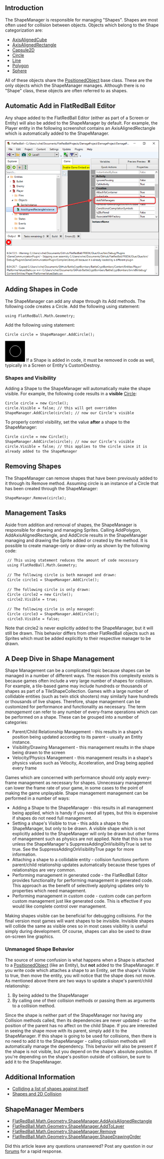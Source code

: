 ## Introduction

The ShapeManager is responsible for managing "Shapes". Shapes are most often used for collision between objects. Objects which belong to the Shape categorization are:

-   [AxisAlignedCube](/frb/docs/index.php?title=FlatRedBall.Math.Geometry.AxisAlignedCube "FlatRedBall.Math.Geometry.AxisAlignedCube")
-   [AxisAlignedRectangle](/frb/docs/index.php?title=FlatRedBall.Math.Geometry.AxisAlignedRectangle "FlatRedBall.Math.Geometry.AxisAlignedRectangle")
-   [Capsule2D](/frb/docs/index.php?title=FlatRedBall.Math.Geometry.Capsule2D "FlatRedBall.Math.Geometry.Capsule2D")
-   [Circle](/frb/docs/index.php?title=FlatRedBall.Math.Geometry.Circle "FlatRedBall.Math.Geometry.Circle")
-   [Line](/frb/docs/index.php?title=FlatRedBall.Math.Geometry.Line "FlatRedBall.Math.Geometry.Line")
-   [Polygon](/frb/docs/index.php?title=FlatRedBall.Math.Geometry.Polygon "FlatRedBall.Math.Geometry.Polygon")
-   [Sphere](/frb/docs/index.php?title=FlatRedBall.Math.Geometry.Sphere&action=edit&redlink=1 "FlatRedBall.Math.Geometry.Sphere (page does not exist)")

All of these objects share the [PositionedObject](/frb/docs/index.php?title=FlatRedBall.PositionedObject "FlatRedBall.PositionedObject") base class. These are the only objects which the ShapeManager manages. Although there is no "Shape" class, these objects are often referred to as shapes.

## Automatic Add in FlatRedBall Editor

Any shape added to the FlatRedBall Editor (either as part of a Screen or Entity) will also be added to the ShapeManager by default. For example, the Player entity in the following screenshot contains an AxisAlignedRectangle which is automatically added to the ShapeManager.

![](/media/2023-01-img_63bc1a57b884a.png)

## Adding Shapes in Code

The ShapeManager can add any shape through its Add methods. The following code creates a Circle. Add the following using statement:

    using FlatRedBall.Math.Geometry;

Add the following using statement:

    Circle circle = ShapeManager.AddCircle();

![SimpleCircle.png](/media/migrated_media-SimpleCircle.png) If a Shape is added in code, it must be removed in code as well, typically in a Screen or Entity's CustomDestroy.

### Shapes and Visibility

Adding a Shape to the ShapeManager will automatically make the shape visible. For example, the following code results in a **visible** [Circle](/frb/docs/index.php?title=FlatRedBall.Math.Geometry.Circle "FlatRedBall.Math.Geometry.Circle"):

    Circle circle = new Circle();
    circle.Visible = false; // this will get overridden
    ShapeManager.AddCircle(circle); // now our Circle's visible

To properly control visibility, set the value **after** a shape to the ShapeManager:

    Circle circle = new Circle();
    ShapeManager.AddCircle(circle); // now our Circle's visible
    circle.Visible = false; // this applies to the circle since it is already added to the ShapeManager

## Removing Shapes

The ShapeManager can remove shapes that have been previously added to it through its Remove method. Assuming circle is an instance of a Circle that has been created through the ShapeManager:

    ShapeManager.Remove(circle);

## Management Tasks

Aside from addition and removal of shapes, the ShapeManager is responsible for drawing and managing Sprites. Calling AddPolygon, AddAxisAlignedRectangle, and AddCircle results in the ShapeManager managing and drawing the Sprite added or created by the method. It is possible to create manage-only or draw-only as shown by the following code:

     // This using statement reduces the amount of code necessary
     using FlatRedBall.Math.Geometry;

     // The following circle is both managed and drawn:
     Circle circle1 = ShapeManager.AddCircle();

     // The following circle is only drawn:
     Circle circle2 = new Circle();
     circle2.Visible = true;

     // The following circle is only managed:
     Circle circle3 = ShapeManager.AddCircle();
     circle3.Visible = false;

Note that circle2 is never explicitly added to the ShapeManager, but it will still be drawn. This behavior differs from other FlatRedBall objects such as Sprites which must be added explicitly to their respective manager to be drawn.

## A Deep Dive in Shape Management

Shape Management can be a complicated topic because shapes can be managed in a number of different ways. The reason this complexity exists is because games often include a very large number of shapes for collision. For example, a tile-based game may include hundreds or thousands of shapes as part of a TileShapeCollection. Games with a large number of collidable entities (such as twin stick shooters) may similarly have hundreds or thousands of live shapes. Therefore, shape management can be customized for performance and functionality as necessary. The term *management* can refer to any number of every-frame operations which can be performed on a shape. These can be grouped into a number of categories:

-   Parent/Child Relationship Management - this results in a shape's position being updated according to its parent - usually an Entity instance.
-   Visibility/Drawing Management - this management results in the shape being drawn to the screen
-   Velocity/Physics Management - this management results in a shape's physics values such as Velocity, Acceleration, and Drag being applied every frame

Games which are concerned with performance should only apply every-frame management as necessary for shapes. Unnecessary management can lower the frame rate of your game, in some cases to the point of making the game unplayable. Shape management management can be performed in a number of ways:

-   Adding a Shape to the ShapeManager - this results in all management being applied, which is handy if you need all types, but this is expensive if shapes do not need full management.
-   Setting a shape's Visible to true - this adds a shape to the ShapeManager, but only to be drawn. A visible shape which is not explicitly added to the ShapeManager will only be drawn but other forms of management such as physics are not applied. Note that this is true unless the ShapeManager's SuppressAddingOnVisibilityTrue is set to true. See the SuppressAddingOnVisibilityTrue page for more information.
-   Attaching a shape to a collidable entity - collision functions perform parent/child relationship updates automatically because these types of relationships are very common.
-   Performing management in generated code - the FlatRedBall Editor provides functionality for performing management in generated code. This approach as the benefit of selectively applying updates only to properties which need management.
-   Performing management in custom code - custom code can perform custom management just like generated code. This is effective if you would like complete control over management.

Making shapes visible can be beneficial for debugging collisions. For the final version most games will want shapes to be invisible. Invisible shapes will collide the same as visible ones so in most cases visibility is useful simply during development. Of course, shapes can also be used to draw on-screen line graphics.  

### 

### Unmanaged Shape Behavior

The source of some confusion is what happens when a Shape is attached to a [PositionedObject](/frb/docs/index.php?title=FlatRedBall.PositionedObject "FlatRedBall.PositionedObject") (like an Entity), but **not** added to the ShapeManager. If you write code which attaches a shape to an Entity, set the shape's Visible to true, then move the entity, you will notice that the shape does not move. As mentioned above there are two ways to update a shape's parent/child relationship:

1.  By being added to the ShapeManager
2.  By calling one of their collision methods or passing them as arguments to a collision method.

Since the shape is neither part of the ShapeManager nor having any Collision methods called, then its dependencies are never updated - so the position of the parent has no affect on the child Shape. If you are interested in seeing the shape move with its parent, simply add it to the ShapeManager. If this shape is going to be used for collisions, then there is no need to add it to the ShapeManager - calling collision methods will automatically manage the dependency. This behavior will also be present if the shape is not visible, but you depend on the shape's absolute position. If you're depending on the shape's position outside of collision, be sure to add it to the ShapeManager.

## Additional Information

-   [Colliding a list of shapes against itself](/frb/docs/index.php?title=FlatRedBall.Math.Geometry:Colliding_a_list_of_shapes_against_itself "FlatRedBall.Math.Geometry:Colliding a list of shapes against itself")
-   [Shapes and 2D Collision](/frb/docs/index.php?title=FlatRedBall.Math.Geometry:Shapes_and_2D_Collision "FlatRedBall.Math.Geometry:Shapes and 2D Collision")

## ShapeManager Members

-   [FlatRedBall.Math.Geometry.ShapeManager.AddAxisAlignedRectangle](/frb/docs/index.php?title=FlatRedBall.Math.Geometry.ShapeManager.AddAxisAlignedRectangle&action=edit&redlink=1 "FlatRedBall.Math.Geometry.ShapeManager.AddAxisAlignedRectangle (page does not exist)")
-   [FlatRedBall.Math.Geometry.ShapeManager.AddToLayer](/frb/docs/index.php?title=FlatRedBall.Math.Geometry.ShapeManager.AddToLayer&action=edit&redlink=1 "FlatRedBall.Math.Geometry.ShapeManager.AddToLayer (page does not exist)")
-   [FlatRedBall.Math.Geometry.ShapeManager.Remove](/frb/docs/index.php?title=FlatRedBall.Math.Geometry.ShapeManager.Remove "FlatRedBall.Math.Geometry.ShapeManager.Remove")
-   [FlatRedBall.Math.Geometry.ShapeManager.ShapeDrawingOrder](/frb/docs/index.php?title=FlatRedBall.Math.Geometry.ShapeManager.ShapeDrawingOrder "FlatRedBall.Math.Geometry.ShapeManager.ShapeDrawingOrder")

Did this article leave any questions unanswered? Post any question in our [forums](/frb/forum.md) for a rapid response.
